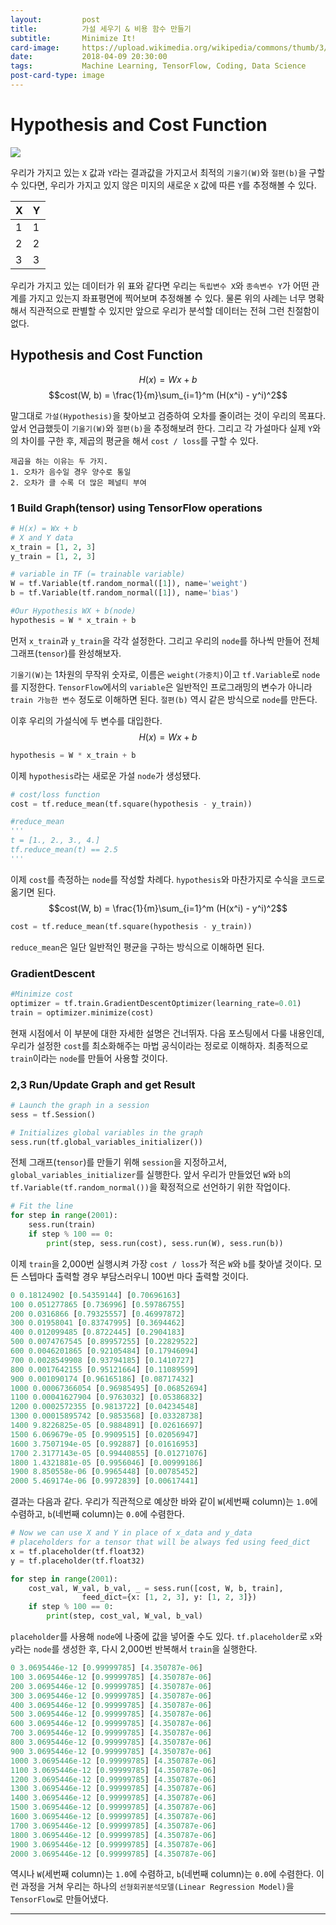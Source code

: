 ```yaml
---
layout:     	post
title:      	가설 세우기 & 비용 함수 만들기
subtitle:   	Minimize It!
card-image: 	https://upload.wikimedia.org/wikipedia/commons/thumb/3/3a/Linear_regression.svg/400px-Linear_regression.svg.png
date:       	2018-04-09 20:30:00
tags:       	Machine Learning, TensorFlow, Coding, Data Science
post-card-type: image
---
```


# Hypothesis and Cost Function

![](https://upload.wikimedia.org/wikipedia/commons/thumb/3/3a/Linear_regression.svg/400px-Linear_regression.svg.png)

우리가 가지고 있는 ```X``` 값과 ```Y```라는 결과값을 가지고서 최적의 ```기울기(W)```와 ```절편(b)```을 구할 수 있다면, 우리가 가지고 있지 않은 미지의 새로운 ```X``` 값에 따른 ```Y```를 추정해볼 수 있다.

X|Y
--|--
1|1
2|2
3|3

우리가 가지고 있는 데이터가 위 표와 같다면 우리는 ```독립변수 X```와 ```종속변수 Y```가 어떤 관계를 가지고 있는지 좌표평면에 찍어보며 추정해볼 수 있다. 물론 위의 사례는 너무 명확해서 직관적으로 판별할 수 있지만 앞으로 우리가 분석할 데이터는 전혀 그런 친절함이 없다.

## Hypothesis and Cost Function
$$H(x) = Wx + b$$
$$cost(W, b) = \frac{1}{m}\sum_{i=1}^m (H(x^i) - y^i)^2$$

말그대로 ```가설(Hypothesis)```을 찾아보고 검증하여 오차를 줄이려는 것이 우리의 목표다. 앞서 언급했듯이 ```기울기(W)```와 ```절편(b)```을 추정해보려 한다.
그리고 각 가설마다 실제 ```Y```와의 차이를 구한 후, 제곱의 평균을 해서 ```cost / loss```를 구할 수 있다.

```
제곱을 하는 이유는 두 가지.
1. 오차가 음수일 경우 양수로 통일
2. 오차가 클 수록 더 많은 페널티 부여
```

### 1 Build Graph(tensor) using TensorFlow operations
```python
# H(x) = Wx + b
# X and Y data
x_train = [1, 2, 3]
y_train = [1, 2, 3]

# variable in TF (= trainable variable)
W = tf.Variable(tf.random_normal([1]), name='weight')
b = tf.Variable(tf.random_normal([1]), name='bias')

#Our Hypothesis WX + b(node)
hypothesis = W * x_train + b
```
먼저 ```x_train```과 ```y_train```을 각각 설정한다. 그리고 우리의 ```node```를 하나씩 만들어 전체 그래프(```tensor```)를 완성해보자.

```기울기(W)```는 1차원의 무작위 숫자로, 이름은 ```weight(가중치)```이고 ```tf.Variable```로 ```node```를 지정한다. ```TensorFlow```에서의  ```variable```은 일반적인 프로그래밍의 변수가 아니라 ```train 가능한 변수``` 정도로 이해하면 된다. ```절편(b)``` 역시 같은 방식으로 ```node```를 만든다.

이후 우리의 가설식에 두 변수를 대입한다. 
$$H(x) = Wx + b$$
```python
hypothesis = W * x_train + b
```
이제 ```hypothesis```라는 새로운 가설 ```node```가 생성됐다.

```python
# cost/loss function
cost = tf.reduce_mean(tf.square(hypothesis - y_train))

#reduce_mean
'''
t = [1., 2., 3., 4.]
tf.reduce_mean(t) == 2.5
'''
```
이제 ```cost```를 측정하는 ```node```를 작성할 차례다. ```hypothesis```와 마찬가지로 수식을 코드로 옮기면 된다. 
$$cost(W, b) = \frac{1}{m}\sum_{i=1}^m (H(x^i) - y^i)^2$$
```python
cost = tf.reduce_mean(tf.square(hypothesis - y_train))
```
```reduce_mean```은 일단 일반적인 평균을 구하는 방식으로 이해하면 된다.

### GradientDescent
```python
#Minimize cost
optimizer = tf.train.GradientDescentOptimizer(learning_rate=0.01)
train = optimizer.minimize(cost)
```
현재 시점에서 이 부분에 대한 자세한 설명은 건너뛰자. 다음 포스팅에서 다룰 내용인데, 우리가 설정한 ```cost```를 최소화해주는 마법 공식이라는 정로로 이해하자. 최종적으로 ```train```이라는 ```node```를 만들어 사용할 것이다.

### 2,3 Run/Update Graph and get Result
```python
# Launch the graph in a session
sess = tf.Session()

# Initializes global variables in the graph
sess.run(tf.global_variables_initializer())
```
전체 그래프(```tensor```)를 만들기 위해 ```session```을 지정하고서, ```global_variables_initializer```를 실행한다. 앞서 우리가 만들었던 ```W```와 ```b```의 ```tf.Variable(tf.random_normal())```을 확정적으로 선언하기 위한 작업이다.

```python
# Fit the line
for step in range(2001):
    sess.run(train)
    if step % 100 == 0:
        print(step, sess.run(cost), sess.run(W), sess.run(b))
```
이제 ```train```을 2,000번 실행시켜 가장 ```cost / loss```가 적은 ```W```와 ```b```를 찾아낼 것이다. 모든 스텝마다 출력할 경우 부담스러우니 100번 마다 출력할 것이다.
```python
0 0.18124902 [0.54359144] [0.70696163]
100 0.051277865 [0.736996] [0.59786755]
200 0.0316866 [0.79325557] [0.46997872]
300 0.01958041 [0.83747995] [0.3694462]
400 0.012099485 [0.8722445] [0.2904183]
500 0.0074767545 [0.89957255] [0.22829522]
600 0.0046201865 [0.92105484] [0.17946094]
700 0.0028549908 [0.93794185] [0.1410727]
800 0.0017642155 [0.95121664] [0.11089599]
900 0.001090174 [0.96165186] [0.08717432]
1000 0.00067366054 [0.96985495] [0.06852694]
1100 0.00041627904 [0.9763032] [0.05386832]
1200 0.0002572355 [0.9813722] [0.04234548]
1300 0.00015895742 [0.9853568] [0.03328738]
1400 9.8226825e-05 [0.9884891] [0.02616697]
1500 6.069679e-05 [0.9909515] [0.02056947]
1600 3.7507194e-05 [0.992887] [0.01616953]
1700 2.3177143e-05 [0.99440855] [0.01271076]
1800 1.4321881e-05 [0.9956046] [0.00999186]
1900 8.850558e-06 [0.9965448] [0.00785452]
2000 5.469174e-06 [0.9972839] [0.00617441]
```
결과는 다음과 같다. 우리가 직관적으로 예상한 바와 같이 ```W```(세번째 column)는 ```1.0```에  수렴하고, ```b```(네번째 column)는 ```0.0```에 수렴한다.

```python
# Now we can use X and Y in place of x_data and y_data
# placeholders for a tensor that will be always fed using feed_dict
x = tf.placeholder(tf.float32)
y = tf.placeholder(tf.float32)

for step in range(2001):
    cost_val, W_val, b_val, _ = sess.run([cost, W, b, train],
                feed_dict={x: [1, 2, 3], y: [1, 2, 3]})
    if step % 100 == 0:
        print(step, cost_val, W_val, b_val)
```
```placeholder```를 사용해 ```node```에 나중에 값을 넣어줄 수도 있다. ```tf.placeholder```로 ```x```와 ```y```라는 ```node```를 생성한 후, 다시 2,000번 반복해서 ```train```을 실행한다.
```python
0 3.0695446e-12 [0.99999785] [4.350787e-06]
100 3.0695446e-12 [0.99999785] [4.350787e-06]
200 3.0695446e-12 [0.99999785] [4.350787e-06]
300 3.0695446e-12 [0.99999785] [4.350787e-06]
400 3.0695446e-12 [0.99999785] [4.350787e-06]
500 3.0695446e-12 [0.99999785] [4.350787e-06]
600 3.0695446e-12 [0.99999785] [4.350787e-06]
700 3.0695446e-12 [0.99999785] [4.350787e-06]
800 3.0695446e-12 [0.99999785] [4.350787e-06]
900 3.0695446e-12 [0.99999785] [4.350787e-06]
1000 3.0695446e-12 [0.99999785] [4.350787e-06]
1100 3.0695446e-12 [0.99999785] [4.350787e-06]
1200 3.0695446e-12 [0.99999785] [4.350787e-06]
1300 3.0695446e-12 [0.99999785] [4.350787e-06]
1400 3.0695446e-12 [0.99999785] [4.350787e-06]
1500 3.0695446e-12 [0.99999785] [4.350787e-06]
1600 3.0695446e-12 [0.99999785] [4.350787e-06]
1700 3.0695446e-12 [0.99999785] [4.350787e-06]
1800 3.0695446e-12 [0.99999785] [4.350787e-06]
1900 3.0695446e-12 [0.99999785] [4.350787e-06]
2000 3.0695446e-12 [0.99999785] [4.350787e-06]
```
역시나 ```W```(세번째 column)는 ```1.0```에  수렴하고, ```b```(네번째 column)는 ```0.0```에 수렴한다. 이런 과정을 거쳐 우리는 하나의 ```선형회귀분석모델(Linear Regression Model)```을 ```TensorFlow```로 만들어냈다.

---